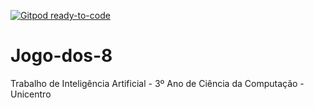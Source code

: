 [![Gitpod ready-to-code](https://img.shields.io/badge/Gitpod-ready--to--code-blue?logo=gitpod)](https://gitpod.io/#https://github.com/lolawithl/Jogo-dos-8)

# Jogo-dos-8
Trabalho de Inteligência Artificial - 3º Ano de Ciência da Computação - Unicentro 
